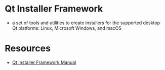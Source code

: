 # Qt Installer Framework
- a set of tools and utilities to create installers for the supported desktop Qt platforms: Linux, Microsoft Windows, and macOS

# Resources
- [Qt Installer Framework Manual](https://doc.qt.io/qtinstallerframework/index.html)